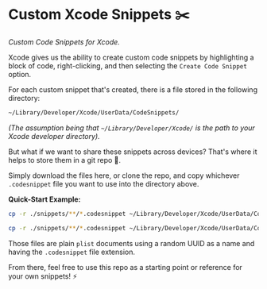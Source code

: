 # Custom Xcode Snippets ✂️

_Custom Code Snippets for Xcode._


Xcode gives us the ability to create custom code snippets by highlighting a block of code, right-clicking, and then selecting the `Create Code Snippet` option.

For each custom snippet that's created, there is a file stored in the following directory:

```zsh
~/Library/Developer/Xcode/UserData/CodeSnippets/
```

_(The assumption being that `~/Library/Developer/Xcode/` is the path to your Xcode developer directory)._

But what if we want to share these snippets across devices? That's where it helps to store them in a git repo 💪.

Simply download the files here, or clone the repo, and copy whichever `.codesnippet` file you want to use into the directory above.

**Quick-Start Example:**

```zsh
cp -r ./snippets/**/*.codesnippet ~/Library/Developer/Xcode/UserData/CodeSnippets/
```

```zsh
cp -r ./snippets/**/*.codesnippet ~/Library/Developer/Xcode/UserData/CodeSnippets/
```

Those files are plain `plist` documents using a random UUID as a name and having the `.codesnippet` file extension.

From there, feel free to use this repo as a starting point or reference for your own snippets! ⚡️
